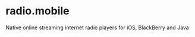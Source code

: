 radio.mobile
============

Native online streaming internet radio players for iOS, BlackBerry and Java